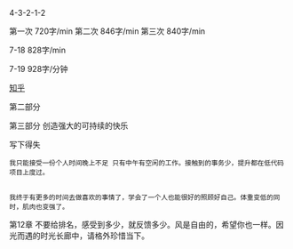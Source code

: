 4-3-2-1-2


第一次
720字/min
第二次
846字/min
第三次
840字/min

7-18
828字/min

7-19
928字/分钟

[知乎](https://www.zhihu.com/question/26520680/answer/1594054194)


第二部分

第三部分 创造强大的可持续的快乐

写下得失
~~~
我只能接受一份个人时间晚上不足 只有中午有空闲的工作。接触到的事务少，提升都在低代码项目上度过。


我终于有更多的时间去做喜欢的事情了，学会了一个人也能很好的照顾好自己。体重变低的同时，肌肉也变强了。
~~~

第12章
不要给排名，感受到多少，就反馈多少。风是自由的，希望你也一样。因光而遇的时光长廊中，请格外珍惜当下。
